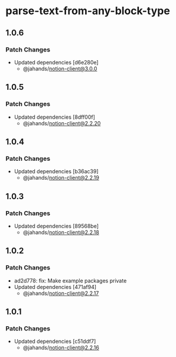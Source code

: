 # parse-text-from-any-block-type

## 1.0.6

### Patch Changes

- Updated dependencies [d6e280e]
  - @jahands/notion-client@3.0.0

## 1.0.5

### Patch Changes

- Updated dependencies [8dff00f]
  - @jahands/notion-client@2.2.20

## 1.0.4

### Patch Changes

- Updated dependencies [b36ac39]
  - @jahands/notion-client@2.2.19

## 1.0.3

### Patch Changes

- Updated dependencies [89568be]
  - @jahands/notion-client@2.2.18

## 1.0.2

### Patch Changes

- ad2d778: fix: Make example packages private
- Updated dependencies [471af94]
  - @jahands/notion-client@2.2.17

## 1.0.1

### Patch Changes

- Updated dependencies [c51ddf7]
  - @jahands/notion-client@2.2.16
